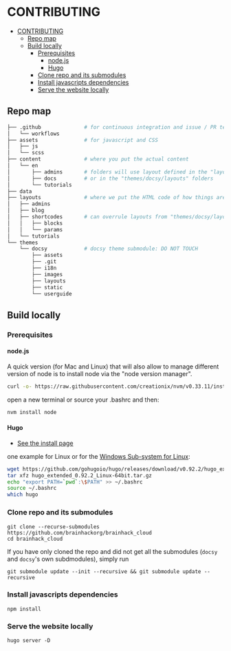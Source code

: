 # CONTRIBUTING

- [CONTRIBUTING](#contributing)
    - [Repo map](#repo-map)
    - [Build locally](#build-locally)
        - [Prerequisites](#prerequisites)
            - [node.js](#nodejs)
            - [Hugo](#hugo)
        - [Clone repo and its submodules](#clone-repo-and-its-submodules)
        - [Install javascripts dependencies](#install-javascripts-dependencies)
        - [Serve the website locally](#serve-the-website-locally)

## Repo map

```bash
├── .github              # for continuous integration and issue / PR templates
│   └── workflows
├── assets               # for javascript and CSS
│   ├── js
│   └── scss
├── content              # where you put the actual content
│   └── en
│       ├── admins       # folders will use layout defined in the "layouts" folder
│       ├── docs         # or in the "themes/docsy/layouts" folders
│       └── tutorials
├── data
├── layouts              # where we put the HTML code of how things are formatted
│   ├── admins
│   ├── blog
│   ├── shortcodes       # can overrule layouts from "themes/docsy/layouts"
│   │   ├── blocks
│   │   └── params
│   └── tutorials
└── themes
    └── docsy            # docsy theme submodule: DO NOT TOUCH
        ├── assets
        ├── .git
        ├── i18n
        ├── images
        ├── layouts
        ├── static
        └── userguide
```

## Build locally

### Prerequisites

#### node.js

A quick version (for Mac and Linux) that will also allow to manage different version of node
is to install node via the "node version manager".

```bash
curl -o- https://raw.githubusercontent.com/creationix/nvm/v0.33.11/install.sh | bash
```

open a new terminal or source your .bashrc and then:
```bash
nvm install node
```

#### Hugo

- [See the install page](https://gohugo.io/getting-started/installing/)

one example for Linux or for the [Windows Sub-system for Linux](https://docs.microsoft.com/en-us/windows/wsl/install):
```bash
wget https://github.com/gohugoio/hugo/releases/download/v0.92.2/hugo_extended_0.92.2_Linux-64bit.tar.gz
tar xfz hugo_extended_0.92.2_Linux-64bit.tar.gz
echo "export PATH=`pwd`:\$PATH" >> ~/.bashrc
source ~/.bashrc
which hugo
```

### Clone repo and its submodules

```
git clone --recurse-submodules https://github.com/brainhackorg/brainhack_cloud
cd brainhack_cloud
```

If you have only cloned the repo and did not get all the submodules (`docsy` and `docsy`'s own subdmodules),
simply run

```
git submodule update --init --recursive && git submodule update --recursive
```

### Install javascripts dependencies

```
npm install
```

### Serve the website locally
```
hugo server -D
```
